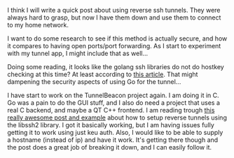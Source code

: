 I think I will write a quick post about using reverse ssh tunnels. They were always hard to grasp, but now I have them down and use them to connect to my home network. 

I want to do some research to see if this method is actually secure, and how it compares to having open ports/port forwarding. As I start to experiment with my tunnel app, I might include that as well...


Doing some reading, it looks like the golang ssh libraries do not do hostkey checking at this time? At least according to [this article](https://bridge.grumpy-troll.org/2017/04/golang-ssh-security/). That might dampening the security aspects of using Go for the tunnel...

I have start to work on the TunnelBeacon project again. I am doing it in C. Go was a pain to do the GUI stuff, and I also do need a project that uses a real C backend, and maybe a QT C++ frontend. I am reading trough [this really awesome post and example](https://marianafranco.github.io/2017/03/10/libssh2-tunnel/) about how to setup reverse tunnels using the libssh2 library. I got it basically working, but I am having issues fully getting it to work using just keu auth. Also, I would like to be able to supply a hostname (instead of ip) and have it work. It's getting there though and the post does a great job of breaking it down, and I can easily follow it.
